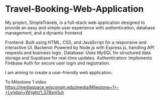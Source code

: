 # Travel-Booking-Web-Application

My project, SimpleTravels, is a full-stack web application designed to provide an easy and simple user experience with authentication, database management, and a dynamic frontend.

Frontend: Built using HTML, CSS, and JavaScript for a responsive and interactive UI. 
Backend: Powered by Node.js with Express.js, handling API requests and business logic. 
Database: Uses MySQL for structured data storage and Supabase for real-time updates. 
Authentication: Implements Firebase Auth for secure user login and registration.

I am aiming to create a user-friendly web application.

To Milestone 1 video
https://mediaspace.wisconsin.edu/media/Milestone+1+-+Lyndon+Wright/1_578sm1uh

